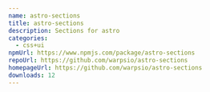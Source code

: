 ```yaml
---
name: astro-sections
title: astro-sections
description: Sections for astro
categories:
  - css+ui
npmUrl: https://www.npmjs.com/package/astro-sections
repoUrl: https://github.com/warpsio/astro-sections
homepageUrl: https://github.com/warpsio/astro-sections
downloads: 12
---
```

